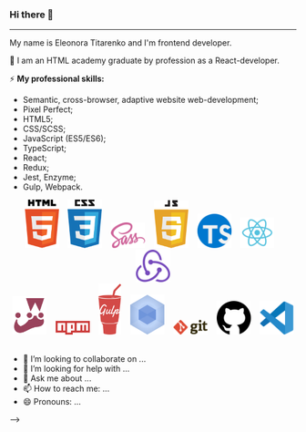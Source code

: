 ### Hi there 👋
___

My name is Eleonora Titarenko and I'm frontend developer.

🌱 I am an HTML academy graduate by profession as a React-developer.

⚡ **My professional skills:**
- Semantic, cross-browser, adaptive website web-development;
- Pixel Perfect;
- HTML5;
- CSS/SCSS;
- JavaScript (ES5/ES6);
- TypeScript;
- React;
- Redux;
- Jest, Enzyme;
- Gulp, Webpack.

<p align="center">
    <img src="image/html-5.svg" width="60">&nbsp;&nbsp;&nbsp;
    <img src="image/css-5.svg" width="60">&nbsp;&nbsp;&nbsp;
    <img src="image/sass-1.svg" width="60">&nbsp;&nbsp;&nbsp;
    <img src="image/javascript-4.svg" width="60">&nbsp;&nbsp;&nbsp;
    <img src="image/typescript.svg" width="60">&nbsp;&nbsp;&nbsp;
    <img src="image/react-seeklogo.com.svg" width="60">&nbsp;&nbsp;&nbsp;
    <img src="image/redux-seeklogo.com.svg" width="60"></br>
    <img src="image/jest-0.svg" width="60">&nbsp;&nbsp;&nbsp;
    <img src="image/npm-node-package-manager.svg" width="60">&nbsp;&nbsp;&nbsp;
    <img src="image/gulp.svg" width="40">&nbsp;&nbsp;&nbsp;
    <img src="image/webpack.svg" width="60">&nbsp;&nbsp;&nbsp;
    <img src="image/git.svg" width="60">&nbsp;&nbsp;&nbsp;
    <img src="image/github-1.svg" width="60">&nbsp;&nbsp;&nbsp;
    <img src="image/visual-studio-code-1.svg" width="60">&nbsp;&nbsp;&nbsp;
</p>

- 👯 I’m looking to collaborate on ...
- 🤔 I’m looking for help with ...
- 💬 Ask me about ...
- 📫 How to reach me: ...
- 😄 Pronouns: ...


-->
